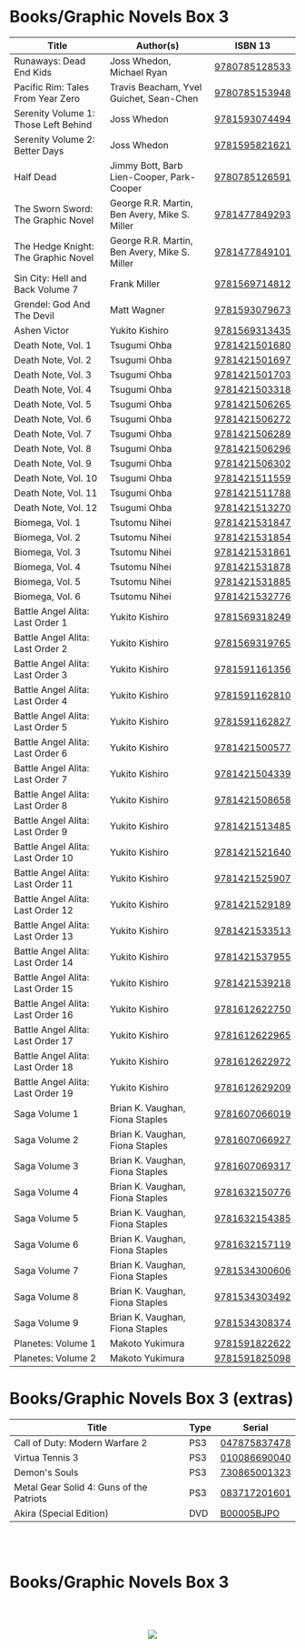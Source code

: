




# Books/Graphic Novels Box 3

| Title                                | Author(s)                                     | ISBN 13
| ------------------------------------ | --------------------------------------------- | --------------
| Runaways: Dead End Kids              | Joss Whedon, Michael Ryan                     | [9780785128533]
| Pacific Rim: Tales From Year Zero    | Travis Beacham, Yvel Guichet, Sean-Chen       | [9780785153948]
| Serenity Volume 1: Those Left Behind | Joss Whedon                                   | [9781593074494]
| Serenity Volume 2: Better Days       | Joss Whedon                                   | [9781595821621]
| Half Dead                            | Jimmy Bott, Barb Lien-Cooper, Park-Cooper     | [9780785126591]
| The Sworn Sword: The Graphic Novel   | George R.R. Martin, Ben Avery, Mike S. Miller | [9781477849293]
| The Hedge Knight: The Graphic Novel  | George R.R. Martin, Ben Avery, Mike S. Miller | [9781477849101]
| Sin City: Hell and Back Volume 7     | Frank Miller                                  | [9781569714812]
| Grendel: God And The Devil           | Matt Wagner                                   | [9781593079673]
| Ashen Victor                         | Yukito Kishiro                                | [9781569313435]
| Death Note, Vol. 1                   | Tsugumi Ohba                                  | [9781421501680]
| Death Note, Vol. 2                   | Tsugumi Ohba                                  | [9781421501697]
| Death Note, Vol. 3                   | Tsugumi Ohba                                  | [9781421501703]
| Death Note, Vol. 4                   | Tsugumi Ohba                                  | [9781421503318]
| Death Note, Vol. 5                   | Tsugumi Ohba                                  | [9781421506265]
| Death Note, Vol. 6                   | Tsugumi Ohba                                  | [9781421506272]
| Death Note, Vol. 7                   | Tsugumi Ohba                                  | [9781421506289]
| Death Note, Vol. 8                   | Tsugumi Ohba                                  | [9781421506296]
| Death Note, Vol. 9                   | Tsugumi Ohba                                  | [9781421506302]
| Death Note, Vol. 10                  | Tsugumi Ohba                                  | [9781421511559]
| Death Note, Vol. 11                  | Tsugumi Ohba                                  | [9781421511788]
| Death Note, Vol. 12                  | Tsugumi Ohba                                  | [9781421513270]
| Biomega, Vol. 1                      | Tsutomu Nihei                                 | [9781421531847]
| Biomega, Vol. 2                      | Tsutomu Nihei                                 | [9781421531854]
| Biomega, Vol. 3                      | Tsutomu Nihei                                 | [9781421531861]
| Biomega, Vol. 4                      | Tsutomu Nihei                                 | [9781421531878]
| Biomega, Vol. 5                      | Tsutomu Nihei                                 | [9781421531885]
| Biomega, Vol. 6                      | Tsutomu Nihei                                 | [9781421532776]
| Battle Angel Alita: Last Order 1     | Yukito Kishiro                                | [9781569318249]
| Battle Angel Alita: Last Order 2     | Yukito Kishiro                                | [9781569319765]
| Battle Angel Alita: Last Order 3     | Yukito Kishiro                                | [9781591161356]
| Battle Angel Alita: Last Order 4     | Yukito Kishiro                                | [9781591162810]
| Battle Angel Alita: Last Order 5     | Yukito Kishiro                                | [9781591162827]
| Battle Angel Alita: Last Order 6     | Yukito Kishiro                                | [9781421500577]
| Battle Angel Alita: Last Order 7     | Yukito Kishiro                                | [9781421504339]
| Battle Angel Alita: Last Order 8     | Yukito Kishiro                                | [9781421508658]
| Battle Angel Alita: Last Order 9     | Yukito Kishiro                                | [9781421513485]
| Battle Angel Alita: Last Order 10    | Yukito Kishiro                                | [9781421521640]
| Battle Angel Alita: Last Order 11    | Yukito Kishiro                                | [9781421525907]
| Battle Angel Alita: Last Order 12    | Yukito Kishiro                                | [9781421529189]
| Battle Angel Alita: Last Order 13    | Yukito Kishiro                                | [9781421533513]
| Battle Angel Alita: Last Order 14    | Yukito Kishiro                                | [9781421537955]
| Battle Angel Alita: Last Order 15    | Yukito Kishiro                                | [9781421539218]
| Battle Angel Alita: Last Order 16    | Yukito Kishiro                                | [9781612622750]
| Battle Angel Alita: Last Order 17    | Yukito Kishiro                                | [9781612622965]
| Battle Angel Alita: Last Order 18    | Yukito Kishiro                                | [9781612622972]
| Battle Angel Alita: Last Order 19    | Yukito Kishiro                                | [9781612629209]
| Saga Volume 1                        | Brian K. Vaughan, Fiona Staples               | [9781607066019]
| Saga Volume 2                        | Brian K. Vaughan, Fiona Staples               | [9781607066927]
| Saga Volume 3                        | Brian K. Vaughan, Fiona Staples               | [9781607069317]
| Saga Volume 4                        | Brian K. Vaughan, Fiona Staples               | [9781632150776]
| Saga Volume 5                        | Brian K. Vaughan, Fiona Staples               | [9781632154385]
| Saga Volume 6                        | Brian K. Vaughan, Fiona Staples               | [9781632157119]
| Saga Volume 7                        | Brian K. Vaughan, Fiona Staples               | [9781534300606]
| Saga Volume 8                        | Brian K. Vaughan, Fiona Staples               | [9781534303492]
| Saga Volume 9                        | Brian K. Vaughan, Fiona Staples               | [9781534308374]
| Planetes: Volume 1                   | Makoto Yukimura                               | [9781591822622]
| Planetes: Volume 2                   | Makoto Yukimura                               | [9781591825098]



# Books/Graphic Novels Box 3 (extras)

| Title                                    | Type | Serial
| ---------------------------------------- | ---- | --------------
| Call of Duty: Modern Warfare 2           | PS3  | [047875837478]
| Virtua Tennis 3                          | PS3  | [010086690040]
| Demon's Souls                            | PS3  | [730865001323]
| Metal Gear Solid 4: Guns of the Patriots | PS3  | [083717201601]
| Akira (Special Edition)                  | DVD  | [B00005BJPO]

</br>
</br>

# Books/Graphic Novels Box 3

</br>
</br>

<p align="center">
  <img src="https://user-images.githubusercontent.com/7928464/73703374-45a9c400-46b5-11ea-9210-1bbe644fa761.png">
</p>


[9780785128533]:https://www.bookdepository.com/Runaways-Dead-End-Kids-Joss-Whedon/9780785128533
[9780785153948]:https://www.bookdepository.com/Pacific-Rim-Tales-From-Year-Zero-Travis-Beacham-Yvel-Guichet-Sean-Chen/9780785153948
[9781595821621]:https://www.bookdepository.com/Serenity-Volume-2-Better-Days-Joss-Whedon/9781595821621
[9781593074494]:https://www.bookdepository.com/Serenity-Volume-1-Those-Left-Behind-Joss-Whedon/9781593074494
[9780785126591]:https://www.bookdepository.com/Half-Dead-Jimmy-Bott-Barb-Lien-Cooper-Park-Cooper/9780785126591
[9781477849293]:https://www.bookdepository.com/The-Sworn-Sword-The-Graphic-Novel-George-R-R-Martin-Ben-Avery-Mike-S-Miller/9781477849293
[9781477849101]:https://www.bookdepository.com/The-Hedge-Knight-The-Graphic-Novel-George-R-R-Martin-Ben-Avery-Mike-S-Miller/9781477849101
[9781569714812]:https://www.bookdepository.com/Sin-City-Hell-and-Back-Volume-7-Frank-Miller/9781569714812
[9781593079673]:https://www.bookdepository.com/Grendel-God-And-The-Devil-Matt-Wagner/9781593079673
[9781421501680]:https://www.bookdepository.com/Death-Note-Vol-1-Tsugumi-Ohba/9781421501680
[9781421501697]:https://www.bookdepository.com/Death-Note-Vol-2-Tsugumi-Ohba/9781421501697
[9781421501703]:https://www.bookdepository.com/Death-Note-Vol-3-Tsugumi-Ohba/9781421501703
[9781421503318]:https://www.bookdepository.com/Death-Note-Vol-4-Tsugumi-Ohba/9781421503318
[9781421506265]:https://www.bookdepository.com/Death-Note-Vol-5-Tsugumi-Ohba/9781421506265
[9781421506272]:https://www.bookdepository.com/Death-Note-Vol-6-Tsugumi-Ohba/9781421506272
[9781421506289]:https://www.bookdepository.com/Death-Note-Vol-7-Tsugumi-Ohba/9781421506289
[9781421506296]:https://www.bookdepository.com/Death-Note-Vol-8-Tsugumi-Ohba/9781421506296
[9781421506302]:https://www.bookdepository.com/Death-Note-Vol-9-Tsugumi-Ohba/9781421506302
[9781421511559]:https://www.bookdepository.com/Death-Note-Vol-10-Tsugumi-Ohba/9781421511559
[9781421511788]:https://www.bookdepository.com/Death-Note-Vol-11-Tsugumi-Ohba/9781421511788
[9781421513270]:https://www.bookdepository.com/Death-Note-Vol-12-Tsugumi-Ohba/9781421513270
[9781421531847]:https://www.bookdepository.com/Biomega-Vol-1-Tsutomu-Nihei/9781421531847
[9781421531854]:https://www.bookdepository.com/Biomega-Vol-2-Tsutomu-Nihei/9781421531854
[9781421531861]:https://www.bookdepository.com/Biomega-Vol-3-Tsutomu-Nihei/9781421531861
[9781421531878]:https://www.bookdepository.com/Biomega-Vol-4-Tsutomu-Nihei/9781421531878
[9781421531885]:https://www.bookdepository.com/Biomega-Vol-5-Tsutomu-Nihei/9781421531885
[9781421532776]:https://www.bookdepository.com/Biomega-Vol-6-Tsutomu-Nihei/9781421532776
[9781569318249]:https://www.bookdepository.com/Angel-Reborn-Yukito-Kishiro/9781569318249
[9781569319765]:https://www.bookdepository.com/Battle-Angel-Alita-Yukito-Kishiro/9781569319765
[9781591161356]:https://www.bookdepository.com/Battle-Angel-Alita-Last-Order-Yukito-Kishiro/9781591161356
[9781591162810]:https://www.bookdepository.com/Battle-Angel-Alita-Last-Order-4-Yukito-Kishiro/9781591162810
[9781591162827]:https://www.bookdepository.com/Battle-Angel-Alita-Last-Order-Vol-5-Yukito-Kishiro/9781591162827
[9781421500577]:https://www.bookdepository.com/Battle-Angel-Alita-Volume-6-Yukito-Kishiro/9781421500577
[9781421504339]:https://www.bookdepository.com/Battle-Angel-Alita-Last-Order-7-Yukito-Kishiro/9781421504339
[9781421508658]:https://www.bookdepository.com/Battle-Angel-Alita-Last-Order-8-Yukito-Kishiro/9781421508658
[9781421513485]:https://www.bookdepository.com/Battle-Angel-Alita-Last-Order-9-Yukito-Kishiro/9781421513485
[9781421521640]:https://www.bookdepository.com/Battle-Angel-Alita-Last-Order-10-Yukito-Kishiro/9781421521640
[9781421525907]:https://www.bookdepository.com/Battle-Angel-Alita-Last-Order-11-Yukito-Kishiro/9781421525907
[9781421529189]:https://www.bookdepository.com/Battle-Angel-Alita-Last-Order-12-Yukito-Kishiro/9781421529189
[9781421533513]:https://www.bookdepository.com/Battle-Angel-Alita-Sans-Angel-v-13-Yukito-Kishiro/9781421533513
[9781421537955]:https://www.bookdepository.com/Battle-Angel-Alita-Angel-Defusion-14-Yukito-Kishiro/9781421537955
[9781421539218]:https://www.bookdepository.com/Battle-Angel-Alita-Last-Order-15-Yukito-Kishiro/9781421539218
[9781612622750]:https://www.bookdepository.com/Battle-Angel-Alita-Last-Order-16-Yukito-Kishiro/9781612622750
[9781612622965]:https://www.bookdepository.com/Battle-Angel-Alita-Last-Order-17-Yukito-Kishiro/9781612622965
[9781612622972]:https://www.bookdepository.com/Battle-Angel-Alita-Last-Order-18-Yukito-Kishiro/9781612622972
[9781612629209]:https://www.bookdepository.com/Battle-Angel-Alita-Last-Order-19-Yukito-Kishiro/9781612629209
[9781607066019]:https://www.bookdepository.com/Saga-Volume-1-Brian-K-Vaughan-Fiona-Staples/9781607066019
[9781607066927]:https://www.bookdepository.com/Saga-Volume-2-Brian-K-Vaughan-Fiona-Staples/9781607066927
[9781607069317]:https://www.bookdepository.com/Saga-3-Brian-K-Vaughan/9781607069317
[9781632150776]:https://www.bookdepository.com/Saga-Volume-4-Brian-K-Vaughan-Fiona-Staples/9781632150776
[9781632154385]:https://www.bookdepository.com/Saga-Volume-5-Brian-K-Vaughan-Fiona-Staples/9781632154385
[9781632157119]:https://www.bookdepository.com/Saga-Volume-6-Brian-K-Vaughan-Fiona-Staples/9781632157119
[9781534300606]:https://www.bookdepository.com/Saga-7-Brian-K-Vaughan/9781534300606
[9781534303492]:https://www.bookdepository.com/Saga-8-Brian-K-Vaughan/9781534303492
[9781534308374]:https://www.bookdepository.com/Saga-9-Brian-K-Vaughan/9781534308374
[9781569313435]:https://www.bookdepository.com/Ashen-Victor-Yukito-Kishiro/9781569313435
[9781591822622]:https://www.bookdepository.com/Planets-Makoto-Yukimura/9781591822622
[9781591825098]:https://www.bookdepository.com/Planetes-Makoto-Yukimura/9781591825098
[047875837478]:https://gamefaqs.gamespot.com/ps3/951943-call-of-duty-modern-warfare-2/data
[010086690040]:https://gamefaqs.gamespot.com/ps3/932686-virtua-tennis-3/data
[730865001323]:https://gamefaqs.gamespot.com/ps3/954345-demons-souls/data
[083717201601]:https://gamefaqs.gamespot.com/ps3/926596-metal-gear-solid-4-guns-of-the-patriots/data
[B00005BJPO]:https://www.amazon.com/Akira-Special-Packaging-Nozomu-Sasaki/dp/B00005BJPO
